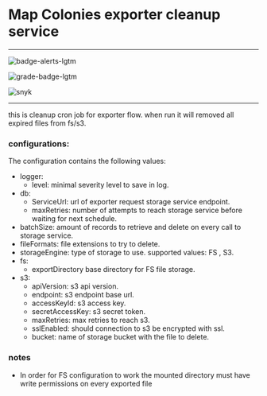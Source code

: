 # Map Colonies exporter cleanup service

----------------------------------

![badge-alerts-lgtm](https://img.shields.io/lgtm/alerts/github/MapColonies/exporter-cleanup?style=for-the-badge)

![grade-badge-lgtm](https://img.shields.io/lgtm/grade/javascript/github/MapColonies/exporter-cleanup?style=for-the-badge)

![snyk](https://img.shields.io/snyk/vulnerabilities/github/MapColonies/exporter-cleanup?style=for-the-badge)

----------------------------------

this is cleanup cron job for exporter flow.
when run it will removed all expired files from fs/s3.


### configurations:

The configuration contains the following values:
- logger:
  - level: minimal severity level to save in log.
- db:
  - ServiceUrl: url of exporter request storage service endpoint.
  - maxRetries: number of attempts to reach storage service before waiting for next schedule.
-  batchSize: amount of records to retrieve and delete on every call to storage service.
- fileFormats: file extensions to try to delete.
- storageEngine: type of storage to use. supported values: FS , S3. 
-  fs:
   -  exportDirectory base directory for FS file storage.
-  s3:
   -  apiVersion: s3 api version.
   -  endpoint: s3 endpoint base url.
   -  accessKeyId: s3 access key.
   -  secretAccessKey: s3 secret token.
   -  maxRetries: max retries to reach s3.
   -  sslEnabled: should connection to s3 be encrypted with ssl.
   -  bucket: name of storage bucket with the file to delete.
### notes
  - In order for FS configuration to work the mounted directory must have write permissions on every exported file
